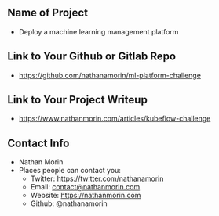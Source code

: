 ## Name of Project 
* Deploy a machine learning management platform 

## Link to Your Github or Gitlab Repo
* https://github.com/nathanamorin/ml-platform-challenge

## Link to Your Project Writeup
* https://www.nathanmorin.com/articles/kubeflow-challenge

## Contact Info
* Nathan Morin
* Places people can contact you:
  * Twitter: https://twitter.com/nathanamorin
  * Email: contact@nathanmorin.com
  * Website: https://nathanmorin.com
  * Github: @nathanamorin
